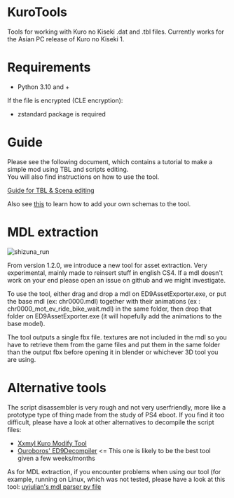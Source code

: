 # KuroTools
Tools for working with Kuro no Kiseki .dat and .tbl files. Currently works for the Asian PC release of Kuro no Kiseki 1.

# Requirements
- Python 3.10 and +

If the file is encrypted (CLE encryption):
- zstandard package is required

# Guide
Please see the following document, which contains a tutorial to make a simple mod using TBL and scripts editing.\
You will also find instructions on how to use the tool.

[Guide for TBL & Scena editing](https://docs.google.com/document/d/19ajbTZzda54i5xZWDLXOq0oOVQrhJYXU9rmgz3Ya3Bc/edit?usp=sharing)

Also see [this](https://docs.google.com/document/d/1n_nECCpRQJacN2i3g4gAVZtsiHF1Bg2XzVwrp7oOGl8/edit?usp=sharing) to learn how to add your own schemas to the tool.
 
# MDL extraction
![shizuna_run](https://user-images.githubusercontent.com/69110695/185493665-86b7cf3f-23a2-40e7-84d2-cb868ba66348.gif)

From version 1.2.0, we introduce a new tool for asset extraction. Very experimental, mainly made to reinsert stuff in english CS4. If a mdl doesn't work on your end please open an issue on github and we might investigate.

To use the tool, either drag and drop a mdl on ED9AssetExporter.exe, or put the base mdl (ex: chr0000.mdl) together with their animations (ex : chr0000_mot_ev_ride_bike_wait.mdl) in the same folder, then drop that folder on ED9AssetExporter.exe (it will hopefully add the animations to the base model).

The tool outputs a single fbx file.
textures are not included in the mdl so you have to retrieve them from the game files and put them in the same folder than the output fbx before opening it in blender or whichever 3D tool you are using.
# Alternative tools

The script disassembler is very rough and not very userfriendly, more like a prototype type of thing made from the study of PS4 eboot. If you find it too difficult, please have a look at other alternatives to decompile the script files:
- [Xxmyl Kuro Modify Tool](https://github.com/Xxmyl/KuroModifyTool/tree/v0.5-beta/KuroModifyTool)
- [Ouroboros' ED9Decompiler](https://github.com/Ouroboros/Falcom/tree/master/Decompiler2/Falcom/ED9) <= This one is likely to be the best tool given a few weeks/months

As for MDL extraction, if you encounter problems when using our tool (for example, running on Linux, which was not tested, please have a look at this tool:
[uyjulian's mdl parser py file](https://gist.github.com/uyjulian/9a9d6395682dac55d113b503b1172009)
